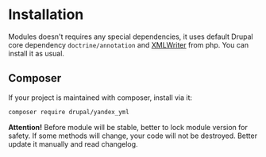 # Installation

Modules doesn't requires any special dependencies, it uses default Drupal core dependency `doctrine/annotation` and [XMLWriter](http://php.net/manual/ru/book.xmlwriter.php) from php. You can install it as usual.

## Composer

If your project is maintained with composer, install via it:

```bash
composer require drupal/yandex_yml
```

**Attention!** Before module will be stable, better to lock module version for safety. If some methods will change, your code will not be destroyed. Better update it manually and read changelog.